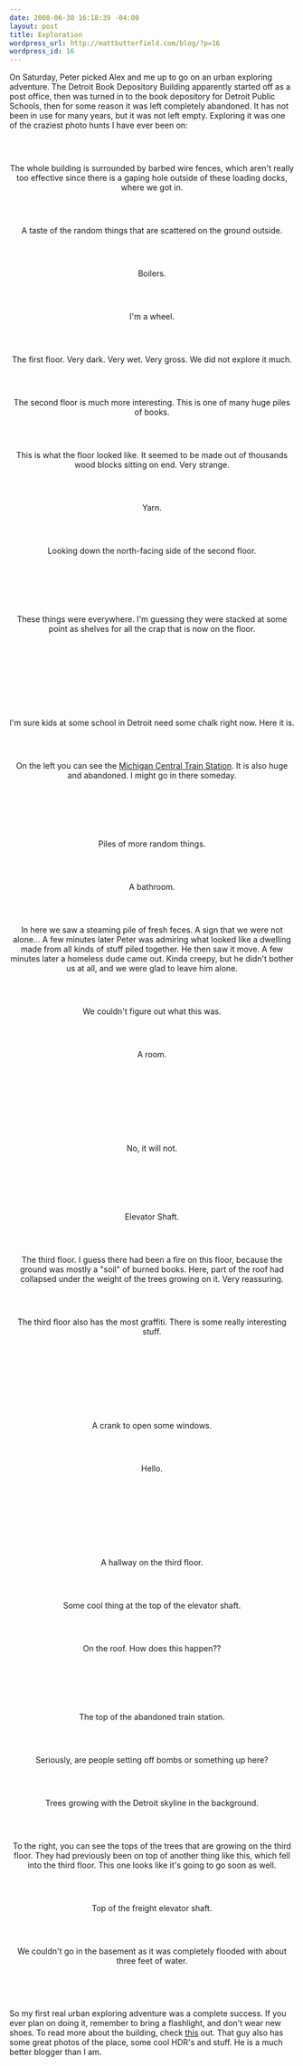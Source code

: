 ```yaml
--- 
date: 2008-06-30 16:18:39 -04:00
layout: post
title: Exploration
wordpress_url: http://mattbutterfield.com/blog/?p=16
wordpress_id: 16
---
```

On Saturday, Peter picked Alex and me up to go on an urban exploring adventure.  The Detroit Book Depository Building apparently started off as a post office, then was turned in to the book depository for Detroit Public Schools, then for some reason it was left completely abandoned.  It has not been in use for many years, but it was not left empty.  Exploring it was one of the craziest photo hunts I have ever been on:
<p align="center">&nbsp;</p>
<p style="text-align: center;"><img src="http://farm4.static.flickr.com/3018/2625728164_97e550f9da_o.jpg" alt="" /></p>
<p align="center">The whole building is surrounded by barbed wire fences, which aren't really too effective since there is a gaping hole outside of these loading docks, where we got in.</p>
<p align="center">&nbsp;</p>
<p style="text-align: center;"><img src="http://farm4.static.flickr.com/3021/2624907039_ef1c26310f_o.jpg" alt="" /></p>
<p align="center">A taste of the random things that are scattered on the ground outside.</p>
<p align="center">&nbsp;</p>
<p style="text-align: center;"><img src="http://farm4.static.flickr.com/3088/2624907193_d910c484f7_o.jpg" alt="" /></p>
<p align="center">Boilers.</p>
<p align="left">&nbsp;</p>
<p style="text-align: center;"><img src="http://farm4.static.flickr.com/3001/2625728806_4707868210_o.jpg" alt="" /></p>
<p align="center">I'm a wheel.</p>
<p align="left">&nbsp;</p>
<p style="text-align: center;"><img src="http://farm4.static.flickr.com/3082/2624907571_1b8f6362a2_o.jpg" alt="" /></p>
<p align="center">The first floor.  Very dark.  Very wet.  Very gross.  We did not explore it much.</p>
<p align="left">&nbsp;</p>
<p style="text-align: center;"><img src="http://farm4.static.flickr.com/3103/2625729192_777500f6cd_o.jpg" alt="" /></p>
<p align="center">The second floor is much more interesting.  This is one of many huge piles of books.
<p align="left">&nbsp;</p>
<p style="text-align: center;"><img src="http://farm4.static.flickr.com/3132/2624908007_c82aee2610_o.jpg" alt="" /></p>
<p align="center">This is what the floor looked like.  It seemed to be made out of thousands wood blocks sitting on end.  Very strange.</p>
<p align="left">&nbsp;</p>
<p style="text-align: center;"><img src="http://farm4.static.flickr.com/3158/2624908315_5097ce6b28_o.jpg" alt="" /></p>
<p align="center">Yarn.</p>
<p align="left">&nbsp;</p>
<p style="text-align: center;"><img src="http://farm4.static.flickr.com/3061/2624908535_0a6aa032f2_o.jpg" alt="" /></p>
<p align="center">Looking down the north-facing side of the second floor.</p>
<p align="left">&nbsp;</p>
<p style="text-align: center;"><img src="http://farm4.static.flickr.com/3170/2625730258_93493e81be_o.jpg" alt="" /></p>
<p align="center"></p>
<p align="left">&nbsp;</p>
<p style="text-align: center;"><img src="http://farm4.static.flickr.com/3055/2624908987_6da9b72ab9_o.jpg" alt="" /></p>
<p align="center">These things were everywhere.  I'm guessing they were stacked at some point as shelves for all the crap that is now on the floor.</p>
<p align="left">&nbsp;</p>
<p style="text-align: center;"><img src="http://farm4.static.flickr.com/3063/2624909165_3cde306b34_o.jpg" alt="" /></p>
<p align="center"></p>
<p align="left">&nbsp;</p>
<p style="text-align: center;"><img src="http://farm4.static.flickr.com/3164/2624909403_904699bb1a_o.jpg" alt="" /></p>
<p align="center"></p>
<p align="left">&nbsp;</p>
<p style="text-align: center;"><img src="http://farm4.static.flickr.com/3110/2625731164_56a58ffc64_o.jpg" alt="" /></p>
<p align="center">I'm sure kids at some school in Detroit need some chalk right now.  Here it is.</p>
<p align="left">&nbsp;</p>
<p style="text-align: center;"><img src="http://farm4.static.flickr.com/3137/2625731310_a41ef1b828_o.jpg" alt="" /></p>
<p align="center">On the left you can see the <a href="http://www.forgottendetroit.com/mcs/index.html">Michigan Central Train Station</A>.  It is also huge and abandoned.  I might go in there someday.</p>
<p align="left">&nbsp;</p>
<p style="text-align: center;"><img src="http://farm4.static.flickr.com/3170/2624910407_5de16e956e_o.jpg" alt="" /></p>
<p align="center"></p>
<p align="left">&nbsp;</p>
<p style="text-align: center;"><img src="http://farm4.static.flickr.com/3093/2625732080_aee1d6a2fe_o.jpg" alt="" /></p>
<p align="center">Piles of more random things.</p>
<p align="left">&nbsp;</p>
<p style="text-align: center;"><img src="http://farm4.static.flickr.com/3268/2624910805_fba2937fea_o.jpg" alt="" /></p>
<p align="center">A bathroom.</p>
<p align="left">&nbsp;</p>
<p style="text-align: center;"><img src="http://farm4.static.flickr.com/3130/2624911045_a09043ba8d_o.jpg" alt="" /></p>
<p align="center">In here we saw a steaming pile of fresh feces.  A sign that we were not alone...  A few minutes later Peter was admiring what looked like a dwelling made from all kinds of stuff piled together.  He then saw it move.  A few minutes later a homeless dude came out.  Kinda creepy, but he didn't bother us at all, and we were glad to leave him alone.</p>
<p align="left">&nbsp;</p>
<p style="text-align: center;"><img src="http://farm4.static.flickr.com/3092/2625732656_58706a0837_o.jpg" alt="" /></p>
<p align="center">We couldn't figure out what this was.</p>
<p align="left">&nbsp;</p>
<p style="text-align: center;"><img src="http://farm4.static.flickr.com/3062/2625732920_c6a3db0a34_o.jpg" alt="" /></p>
<p align="center">A room.</p>
<p align="left">&nbsp;</p>
<p style="text-align: center;"><img src="http://farm4.static.flickr.com/3018/2625733200_6fedde9ac3_o.jpg" alt="" /></p>
<p align="center"></p>
<p align="left">&nbsp;</p>
<p style="text-align: center;"><img src="http://farm4.static.flickr.com/3187/2625733436_82b04913c0_o.jpg" alt="" /></p>
<p align="center"></p>
<p align="left">&nbsp;</p>
<p style="text-align: center;"><img src="http://farm4.static.flickr.com/3121/2625733802_2febe4670d_o.jpg" alt="" /></p>
<p align="center">No, it will not.</p>
<p align="left">&nbsp;</p>
<p style="text-align: center;"><img src="http://farm4.static.flickr.com/3102/2624912521_3a346c4f00_o.jpg" alt="" /></p>
<p align="center"></p>
<p align="left">&nbsp;</p>
<p style="text-align: center;"><img src="http://farm4.static.flickr.com/3278/2625734208_b686d744a0_o.jpg" alt="" /></p>
<p align="center">Elevator Shaft.</p>
<p align="left">&nbsp;</p>
<p style="text-align: center;"><img src="http://farm4.static.flickr.com/3007/2625734438_ea8df91d38_o.jpg" alt="" /></p>
<p align="center">The third floor.  I guess there had been a fire on this floor, because the ground was mostly a "soil" of burned books.  Here, part of the roof had collapsed under the weight of the trees growing on it.  Very reassuring.</p>
<p align="left">&nbsp;</p>
<p style="text-align: center;"><img src="http://farm4.static.flickr.com/3161/2625734674_df10ac5d67_o.jpg" alt="" /></p>
<p align="center">The third floor also has the most graffiti.  There is some really interesting stuff.</p>
<p align="left">&nbsp;</p>
<p style="text-align: center;"><img src="http://farm4.static.flickr.com/3025/2625734876_27ea4fb1a5_o.jpg" alt="" /></p>
<p align="center"></p>
<p align="left">&nbsp;</p>
<p style="text-align: center;"><img src="http://farm4.static.flickr.com/3117/2624913603_37b7c375cd_o.jpg" alt="" /></p>
<p align="center"></p>
<p align="left">&nbsp;</p>
<p style="text-align: center;"><img src="http://farm4.static.flickr.com/3013/2624913815_6924f7ce1b_o.jpg" alt="" /></p>
<p align="center">A crank to open some windows.</p>
<p align="left">&nbsp;</p>
<p style="text-align: center;"><img src="http://farm4.static.flickr.com/3057/2624914079_73ac36ba53_o.jpg" alt="" /></p>
<p align="center">Hello.</p>
<p align="left">&nbsp;</p>
<p style="text-align: center;"><img src="http://farm4.static.flickr.com/3268/2625735836_0acd4ae5da_o.jpg" alt="" /></p>
<p align="center"></p>
<p align="left">&nbsp;</p>
<p style="text-align: center;"><img src="http://farm4.static.flickr.com/3021/2624914577_8a2cede31d_o.jpg" alt="" /></p>
<p align="center"></p>
<p align="left">&nbsp;</p>
<p style="text-align: center;"><img src="http://farm4.static.flickr.com/3011/2625736220_666d149655_o.jpg" alt="" /></p>
<p align="center">A hallway on the third floor.</p>
<p align="left">&nbsp;</p>
<p style="text-align: center;"><img src="http://farm4.static.flickr.com/3071/2624914985_7d03e9298c_o.jpg" alt="" /></p>
<p align="center">Some cool thing at the top of the elevator shaft.</p>
<p align="left">&nbsp;</p>
<p style="text-align: center;"><img src="http://farm4.static.flickr.com/3078/2625736628_1f1467b7f2_o.jpg" alt="" /></p>
<p align="center">On the roof.  How does this happen??</p>
<p align="left">&nbsp;</p>
<p style="text-align: center;"><img src="http://farm4.static.flickr.com/3042/2624915391_0f65a620a0_o.jpg" alt="" /></p>
<p align="center"></p>
<p align="left">&nbsp;</p>
<p style="text-align: center;"><img src="http://farm4.static.flickr.com/3067/2625737008_c819fcc8e3_o.jpg" alt="" /></p>
<p align="center">The top of the abandoned train station.</p>
<p align="left">&nbsp;</p>
<p style="text-align: center;"><img src="http://farm4.static.flickr.com/3090/2624915817_43072f95aa_o.jpg" alt="" /></p>
<p align="center">Seriously, are people setting off bombs or something up here?</p>
<p align="left">&nbsp;</p>
<p style="text-align: center;"><img src="http://farm4.static.flickr.com/3187/2624915969_4ebef9d867_o.jpg" alt="" /></p>
<p align="center">Trees growing with the Detroit skyline in the background.</p>
<p align="left">&nbsp;</p>
<p style="text-align: center;"><img src="http://farm4.static.flickr.com/3161/2625737632_454fe624e8_o.jpg" alt="" /></p>
<p align="center">To the right, you can see the tops of the trees that are growing on the third floor.  They had previously been on top of another thing like this, which fell into the third floor.  This one looks like it's going to go soon as well.</p>
<p align="left">&nbsp;</p>
<p style="text-align: center;"><img src="http://farm4.static.flickr.com/3020/2624916471_0a53d93a6b_o.jpg" alt="" /></p>
<p align="center">Top of the freight elevator shaft.</p>
<p align="left">&nbsp;</p>
<p style="text-align: center;"><img src="http://farm4.static.flickr.com/3275/2624916645_0146375fdb_o.jpg" alt="" /></p>
<p align="center">We couldn't go in the basement as it was completely flooded with about three feet of water.</p>
<p align="left">&nbsp;</p>
<p align="left">&nbsp;</p>
So my first real urban exploring adventure was a complete success.  If you ever plan on doing it, remember to bring a flashlight, and don't wear new shoes.
To read more about the building, check <a href="http://www.sweet-juniper.com/2008/04/knowledge-of-what-happened-and-what.html">this</A> out.  That guy also has some great photos of the place, some cool HDR's and stuff.  He is a much better blogger than I am.  
